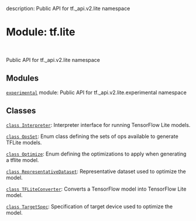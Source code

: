 description: Public API for tf._api.v2.lite namespace

<div itemscope itemtype="http://developers.google.com/ReferenceObject">
<meta itemprop="name" content="tf.lite" />
<meta itemprop="path" content="Stable" />
</div>

# Module: tf.lite

<!-- Insert buttons and diff -->

<table class="tfo-notebook-buttons tfo-api nocontent" align="left">

</table>



Public API for tf._api.v2.lite namespace



## Modules

[`experimental`](../tf/lite/experimental.md) module: Public API for tf._api.v2.lite.experimental namespace

## Classes

[`class Interpreter`](../tf/lite/Interpreter.md): Interpreter interface for running TensorFlow Lite models.

[`class OpsSet`](../tf/lite/OpsSet.md): Enum class defining the sets of ops available to generate TFLite models.

[`class Optimize`](../tf/lite/Optimize.md): Enum defining the optimizations to apply when generating a tflite model.

[`class RepresentativeDataset`](../tf/lite/RepresentativeDataset.md): Representative dataset used to optimize the model.

[`class TFLiteConverter`](../tf/lite/TFLiteConverter.md): Converts a TensorFlow model into TensorFlow Lite model.

[`class TargetSpec`](../tf/lite/TargetSpec.md): Specification of target device used to optimize the model.

